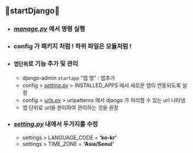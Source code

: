 ## 💫startDjango💫
   - ### *[manage.py](manage.py)* 에서 명령 실행
   - ### config 가 패키지 처럼 ! 하위 파일은 모듈처럼 !
   - ### `앱단위`로 기능 추가 및 관리 
     - django-admin `startapp` "앱 명" : 앱추가
     - config > *[setting.py](config/settings.py)* > INSTALLED_APPS 에서 새로운 앱이 연동되도록 설정
     - config > *[urls.py](config/urls.py)* > urlpatterns 에서 django 가 처리할 수 있는 url 나타냄
      - 앱 단위로 url을 분리하여 관리하는 것을 권장
  - ### *[setting.py](config/settings.py)* 내에서 두가지를 수정
    - settings > LANGUAGE_CODE = **'ko-kr'**
    - settings > TIME_ZONE = **'Asia/Seoul'**